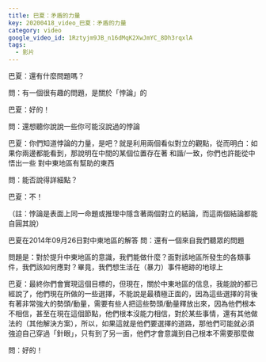 ```yaml
---
title: 巴夏：矛盾的力量
key: 20200418_video_巴夏：矛盾的力量
category: video
google_video_id: 1Rztyjm9JB_n16dMqK2XwJmYC_8Dh3rqxlA
tags:
  - 影片
---
```


巴夏：還有什麼問題嗎？

問：有一個很有趣的問題，是關於「悖論」的

巴夏：好的！

問：還想聽你說說一些你可能沒說過的悖論

巴夏：你們知道悖論的力量，是吧？就是利用兩個看似對立的觀點，從而明白：如果你兩邊都能看到，那說明在中間的某個位置存在著 和諧/一致，你們也許能從中悟出一些 對中東地區有幫助的東西

問：能否說得詳細點？

巴夏：不！

（註：悖論是表面上同一命題或推理中隱含著兩個對立的結論，而這兩個結論都能自圓其說）

巴夏在2014年09月26日對中東地區的解答
問：還有一個來自我們聽眾的問題

問題是：對於提升中東地區的意識，我們能做什麼？面對該地區所發生的各類事件，我們該如何應對？畢竟，我們想生活在（暴力）事件絕跡的地球上

巴夏：最終你們會實現這個目標的，但現在，關於中東地區的信息，我能說的都已經說了，他們現在所做的一些選擇，不能說是最積極正面的，因為這些選擇的背後有著非常強大的勢頭/動量，需要有些人把這些勢頭/動量釋放出來，因為他們根本不相信，甚至在現在這個節點，他們根本沒能力相信，對於某些事情，還有其他做法的（其他解決方案），所以，如果這就是他們要選擇的道路，那他們可能就必須強迫自己穿過「針眼」，只有到了另一面，他們才會意識到自己根本不需要那麼做

問：好的！
